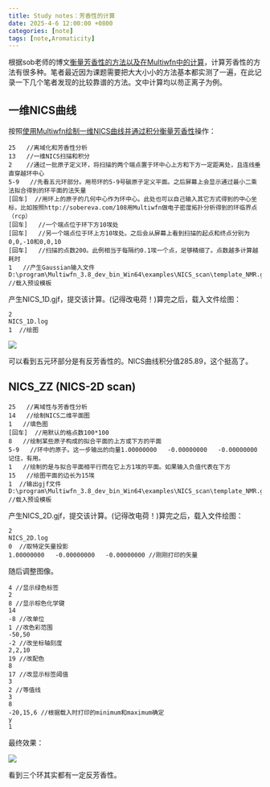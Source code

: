 ```yaml
---
title: Study notes：芳香性的计算
date: 2025-4-6 12:00:00 +0800
categories: [note]
tags: [note,Aromaticity]   
---
```

根据sob老师的博文[衡量芳香性的方法以及在Multiwfn中的计算](http://sobereva.com/176)，计算芳香性的方法有很多种。笔者最近因为课题需要把大大小小的方法基本都实测了一遍，在此记录一下几个笔者发现的比较靠谱的方法。文中计算均以芴正离子为例。

## 一维NICS曲线
按照[使用Multiwfn绘制一维NICS曲线并通过积分衡量芳香性](http://sobereva.com/681)操作：
```
25   //离域化和芳香性分析
13   //一维NICS扫描和积分
2    //通过一批原子定义环，将扫描的两个端点置于环中心上方和下方一定距离处，且连线垂直穿越环中心
5-9   //先看五元环部分。用芴环的5-9号碳原子定义平面。之后屏幕上会显示通过最小二乘法拟合得到的环平面的法矢量
[回车]  //用环上的原子的几何中心作为环中心。此处也可以自己输入其它方式得到的中心坐标，比如按照http://sobereva.com/108用Multiwfn做电子密度拓扑分析得到的环临界点（rcp）
[回车]   //一个端点位于环下方10埃处
[回车]   //另一个端点位于环上方10埃处。之后会从屏幕上看到扫描的起点和终点分别为0,0,-10和0,0,10
[回车]   //扫描的点数200。此例相当于每隔约0.1埃一个点，足够精细了。点数越多计算越耗时
1   //产生Gaussian输入文件
D:\program\Multiwfn_3.8_dev_bin_Win64\examples\NICS_scan\template_NMR.gjf   //载入预设模板
```
产生NICS_1D.gjf，提交该计算。(记得改电荷！)算完之后，载入文件绘图：
```
2
NICS_1D.log
1  //绘图
```

![](https://pub-ec46b9a843f44891acf04d27fddf97e0.r2.dev/2025/04/NICS_1D.png)

可以看到五元环部分是有反芳香性的。NICS曲线积分值285.89，这个挺高了。

## NICS_ZZ (NICS-2D scan)

```
25   //离域性与芳香性分析
14   //绘制NICS二维平面图
1   //填色图
[回车]  //用默认的格点数100*100
8   //绘制某些原子构成的拟合平面的上方或下方的平面
5-9   //环中的原子。这一步输出的向量1.00000000   -0.00000000   -0.00000000记住，有用。
1   //绘制的是与拟合平面相平行而在它上方1埃的平面。如果输入负值代表在下方
15   //绘图平面的边长为15埃
1  //输出gjf文件
D:\program\Multiwfn_3.8_dev_bin_Win64\examples\NICS_scan\template_NMR.gjf //载入预设模板
```
产生NICS_2D.gjf，提交该计算。(记得改电荷！)算完之后，载入文件绘图：
```
2
NICS_2D.log
0  //取特定矢量投影
1.00000000   -0.00000000   -0.00000000 //刚刚打印的矢量
```
随后调整图像。
```
4 //显示绿色标签
2
8 //显示棕色化学键
14
-8 //改单位
1 //改色彩范围
-50,50
-2 //改坐标轴刻度
2,2,10
19 //改配色
8
17 //改显示标签阈值
3
2 //等值线
3
8
-20,15,6 //根据载入时打印的minimum和maximum确定
y
1
```
最终效果：

![](https://pub-ec46b9a843f44891acf04d27fddf97e0.r2.dev/2025/04/dislin.png)

看到三个环其实都有一定反芳香性。
